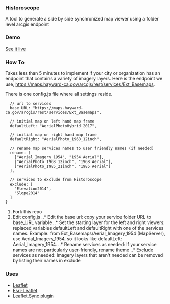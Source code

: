 ### Historoscope ###

A tool to generate a side by side synchronized map viewer using a folder level arcgis endpoint

### Demo ###

[See it live](https://cityofhayward.github.io/historoscope/)

### How To ###

Takes less than 5 minutes to implement if your city or organization has an endpoint that contains a variety of imagery layers. Here is the endpoint we use, https://maps.hayward-ca.gov/arcgis/rest/services/Ext_Basemaps.

There is one config.js file where all settings reside.

```var configFile = {
  // url to services
  base_URL: "https://maps.hayward-ca.gov/arcgis/rest/services/Ext_Basemaps",

  // initial map on left hand map frame
  defaultLeft: "AerialPhotoHybrid_2017",

  // initial map on right hand map frame
  defaultRight: "AerialPhoto_1968_12inch",

  // rename map services names to user friendly names (if needed)
  rename: [
    ["Aerial_Imagery_1954", "1954 Aerial"],
    ["AerialPhoto_1968_12inch", "1968 Aerial"],
    ["AerialPhoto_1985_21inch", "1985 Aerial"]
  ],

  // services to exclude from Historoscope
  exclude: [
    "Elevation2014",
    "Slope2014"
  ]
}
```

1) Fork this repo
2) Edit config.js
..* Edit the base url: copy your service folder URL to base_URL variable
..* Set the starting layer for the left and right viewers: replaced variables defaultLeft and defaultRight with one of the services names. Example: from Ext_Basemaps/Aerial_Imagery_1954 (MapServer), use Aerial_Imagery_1954, so it looks like defaultLeft: Aerial_Imagery_1954.
..* Rename services as needed: If your service names are not particularly user-friendly, rename theme
..* Exclude services as needed: Imagery layers that aren't needed can be removed by listing their names in exclude

### Uses ###

* [Leaflet](http://leafletjs.com/)
* [Esri-Leaflet](https://esri.github.io/esri-leaflet/)
* [Leaflet.Sync plugin](https://github.com/turban/Leaflet.Sync)
